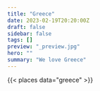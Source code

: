 ```yaml
---
title: "Greece"
date: 2023-02-19T20:20:00Z
draft: false
sidebar: false
tags: []
preview: "_preview.jpg"
hero: ""
summary: "We love Greece"
---
```


{{< places data="greece" >}}
